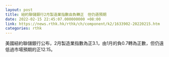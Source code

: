 ```yaml
---
layout: post
title: 紐約聯儲銀行2月製造業指數由負轉正　但仍遜預期
date: 2022-02-15 22:45:07.000000000 +08:00
link: https://news.rthk.hk/rthk/ch/component/k2/1633902-20220215.htm
categories: rthk
---
```


美國紐約聯儲銀行公布，2月製造業指數為正3.1，由1月的負0.7轉為正數，但仍遠低過市場預期的正12.15。
